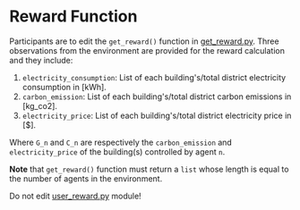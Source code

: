 # Reward Function

Participants are to edit the `get_reward()` function in [get_reward.py](get_reward.py). Three observations from the environment are provided for the reward calculation and they include:

1. `electricity_consumption`: List of each building's/total district electricity consumption in [kWh].
2. `carbon_emission`: List of each building's/total district carbon emissions in [kg_co2].
3. `electricity_price`: List of each building's/total district electricity price in [$].

Where `G_n` and `C_n` are respectively the `carbon_emission` and `electricity_price` of the building(s) controlled by agent `n`.

__Note__ that `get_reward()` function must return a `list` whose length is equal to the number of agents in the environment.

Do not edit [user_reward.py](user_reward.py) module!


